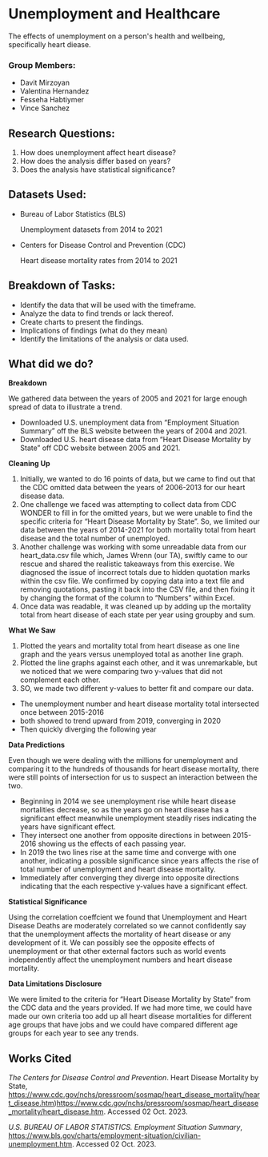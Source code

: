 # Unemployment and Healthcare

The effects of unemployment on a person's health and wellbeing, specifically heart diease.

### Group Members:

- Davit Mirzoyan
- Valentina Hernandez
- Fesseha Habtiymer
- Vince Sanchez

## Research Questions:
1. How does unemployment affect heart disease?
2. How does the analysis differ based on years?
3. Does the analysis have statistical significance?

## Datasets Used:
- Bureau of Labor Statistics (BLS)
  
  Unemployment datasets from 2014 to 2021
  
- Centers for Disease Control and Prevention (CDC)
  
  Heart disease mortality rates from 2014 to 2021

## Breakdown of Tasks:
- Identify the data that will be used with the timeframe.
- Analyze the data to find trends or lack thereof.
- Create charts to present the findings.
- Implications of findings (what do they mean)
- Identify the limitations of the analysis or data used.

## What did we do?
**Breakdown**

We gathered data between the years of 2005 and 2021 for large enough spread of data to illustrate a trend.
- Downloaded U.S. unemployment data from “Employment Situation Summary” off the BLS website between the years of 2004 and 2021.
- Downloaded U.S. heart disease data from “Heart Disease Mortality by State” off CDC website between 2005 and 2021.

**Cleaning Up**

1. Initially, we wanted to do 16 points of data, but we came to find out that the CDC omitted data between the years of 2006-2013 for our heart disease data. 
2. One challenge we faced was attempting to collect data from CDC WONDER to fill in for the omitted years, but we were unable to find the specific criteria for “Heart Disease Mortality by State”. So, we limited our data between the years of 2014-2021 for both mortality total from heart disease and the total number of unemployed. 
3. Another challenge was working with some unreadable data from our heart_data.csv file which, James Wrenn (our TA), swiftly came to our rescue and shared the realistic takeaways from this exercise. We diagnosed the issue of incorrect totals due to hidden quotation marks within the csv file. We confirmed by copying data into a text file and removing quotations, pasting it back into the CSV file, and then fixing it by changing the format of the column to “Numbers” within Excel. 
4. Once data was readable, it was cleaned up by adding up the mortality total from heart disease of each state per year using groupby and sum.

**What We Saw**

1. Plotted the years and mortality total from heart disease as one line graph and the years versus unemployed total as another line graph.
2. Plotted the line graphs against each other, and it was unremarkable, but we noticed that we were comparing two y-values that did not complement each other.
3. SO, we made two different y-values to better fit and compare our data.
- The unemployment number and heart disease mortality total intersected once between 2015-2016
- both showed to trend upward from 2019, converging in 2020
- Then quickly diverging the following year 

**Data Predictions**

Even though we were dealing with the millions for unemployment and comparing it to the hundreds of thousands for heart disease mortality, there were still points of intersection for us to suspect an interaction between the two.
- Beginning in 2014 we see unemployment rise while heart disease mortalities decrease, so as the years go on heart disease has a significant effect meanwhile unemployment steadily rises indicating the years have significant effect. 
- They intersect one another from opposite directions in between 2015-2016 showing us the effects of each passing year. 
- In 2019 the two lines rise at the same time and converge with one another, indicating a possible significance since years affects the rise of total number of unemployment and heart disease mortality.
- Immediately after converging they diverge into opposite directions indicating that the each respective y-values have a significant effect.

**Statistical Significance**

Using the correlation coeffcient we found that Unemployment and Heart Disease Deaths are moderately correlated so we cannot confidently say that the unemployment affects the mortality of heart disease or any development of it. We can possibly see the opposite effects of unemployment or that other external factors such as world events independently affect the unemployment numbers and heart disease mortality.

**Data Limitations Disclosure**

We were limited to the criteria for “Heart Disease Mortality by State” from the CDC data and the years provided. If we had more time, we could have made our own criteria too add up all heart disease mortalities for different age groups that have jobs and we could have compared different age groups for each year to see any trends. 

## Works Cited

_The Centers for Disease Control and Prevention_. Heart Disease Mortality by State, https://www.cdc.gov/nchs/pressroom/sosmap/heart_disease_mortality/heart_disease.htm)https://www.cdc.gov/nchs/pressroom/sosmap/heart_disease_mortality/heart_disease.htm. Accessed 02 Oct. 2023.

_U.S. BUREAU OF LABOR STATISTICS. Employment Situation Summary_, https://www.bls.gov/charts/employment-situation/civilian-unemployment.htm. Accessed 02 Oct. 2023.
